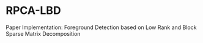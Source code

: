 # RPCA-LBD
Paper Implementation: Foreground Detection based on Low Rank and Block Sparse Matrix Decomposition
